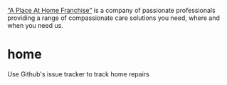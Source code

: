 <a href="http://www.aplaceathomefranchise.com/">“A Place At Home Franchise”</a>  is a company of passionate professionals providing a range of compassionate care solutions you need, where and when you need us.

home
====

Use Github's issue tracker to track home repairs
